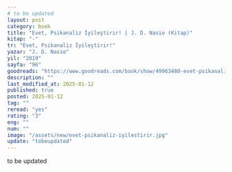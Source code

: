 ```yaml
---
# to be updated
layout: post
category: book
title: "Evet, Psikanaliz İyileştirir! | J. D. Nasio (Kitap)"
kitap: "-"
tr: "Evet, Psikanaliz İyileştirir!"
yazar: "J. D. Nasio"
yil: "2019"
sayfa: "96"
goodreads: "https://www.goodreads.com/book/show/49963480-evet-psikanaliz-i-yile-tirir"
description: ""
last_modified_at: 2025-01-12
published: true
posted: 2025-01-12
tag: ""
reread: "yes"
rating: "3"
eng: ""
num: ""
image: "/assets/new/evet-psikanaliz-iyilestirir.jpg"
update: "tobeupdated"
---
```


to be updated
